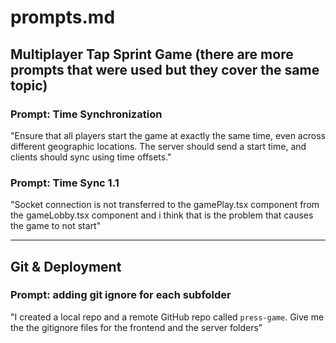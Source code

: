 # prompts.md

## Multiplayer Tap Sprint Game (there are more prompts that were used but they cover the same topic)


### Prompt: Time Synchronization
"Ensure that all players start the game at exactly the same time, even across different geographic locations. The server should send a start time, and clients should sync using time offsets."

### Prompt: Time Sync 1.1
"Socket connection is not transferred to the gamePlay.tsx component from the gameLobby.tsx component and i think that is the problem that causes the game to not start"


---

## Git & Deployment

### Prompt: adding git ignore for each subfolder
"I created a local repo and a remote GitHub repo called `press-game`. Give me the the gitignore files for the frontend and the server folders"
